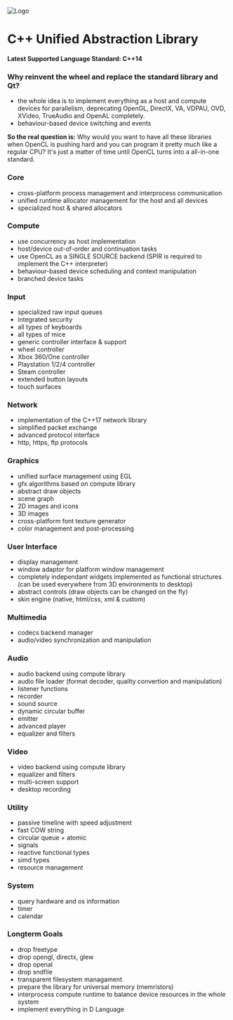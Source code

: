 ![Logo](https://bitbucket.org/repo/jXXjaG/images/1113278086-cppual.png)
# C++ Unified Abstraction Library #

**Latest Supported Language Standard: C++14**

### Why reinvent the wheel and replace the standard library and Qt? ###
- the whole idea is to implement everything as a host and compute devices for parallelism, deprecating OpenGL, DirectX, VA, VDPAU, OVD, XVideo, TrueAudio and OpenAL completely.
- behaviour-based device switching and events

**So the real question is:** Why would you want to have all these libraries when OpenCL is pushing hard and you can program it pretty much like a regular CPU? It's just a matter of time until OpenCL turns into a all-in-one standard.


### Core ###
- cross-platform process management and interprocess communication
- unified runtime allocator management for the host and all devices
- specialized host & shared allocators

### Compute ###
- use concurrency as host implementation
- host/device out-of-order and continuation tasks
- use OpenCL as a SINGLE SOURCE backend (SPIR is required to implement the C++ interpreter)
- behaviour-based device scheduling and context manipulation
- branched device tasks

### Input ###
- specialized raw input queues
- integrated security
- all types of keyboards
- all types of mice
- generic controller interface & support
- wheel controller
- Xbox 360/One controller
- Playstation 1/2/4 controller
- Steam controller
- extended button layouts
- touch surfaces

### Network ###
- implementation of the C++17 network library
- simplified packet exchange
- advanced protocol interface
- http, https, ftp protocols

### Graphics ###
- unified surface management using EGL
- gfx algorithms based on compute library
- abstract draw objects
- scene graph
- 2D images and icons
- 3D images
- cross-platform font texture generator
- color management and post-processing

### User Interface ###
- display management
- window adaptor for platform window management
- completely independant widgets implemented as functional structures (can be used everywhere from 3D environments to desktop)
- abstract controls (draw objects can be changed on the fly)
- skin engine (native, html/css, xml & custom)

### Multimedia ###
- codecs backend manager
- audio/video synchronization and manipulation

### Audio ###
- audio backend using compute library
- audio file loader (format decoder, quality convertion and manipulation)
- listener functions
- recorder
- sound source
- dynamic circular buffer
- emitter
- advanced player
- equalizer and filters

### Video ###
- video backend using compute library
- equalizer and filters
- multi-screen support
- desktop recording

### Utility ###
- passive timeline with speed adjustment
- fast COW string
- circular queue + atomic
- signals
- reactive functional types
- simd types
- resource management

### System ###
- query hardware and os information
- timer
- calendar

### Longterm Goals ###
- drop freetype
- drop opengl, directx, glew
- drop openal
- drop sndfile
- transparent filesystem managament
- prepare the library for universal memory (memristors)
- interprocess compute runtime to balance device resources in the whole system
- implement everything in D Language